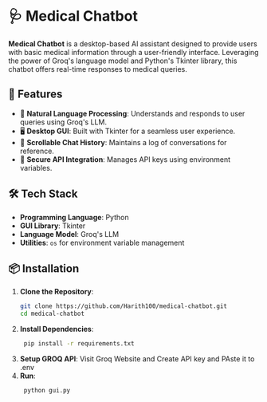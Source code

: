 # 🩺 Medical Chatbot

**Medical Chatbot** is a desktop-based AI assistant designed to provide users with basic medical information through a user-friendly interface. Leveraging the power of Groq's language model and Python's Tkinter library, this chatbot offers real-time responses to medical queries.

## 🚀 Features

- 💬 **Natural Language Processing**: Understands and responds to user queries using Groq's LLM.
- 🖥️ **Desktop GUI**: Built with Tkinter for a seamless user experience.
- 📜 **Scrollable Chat History**: Maintains a log of conversations for reference.
- 🔐 **Secure API Integration**: Manages API keys using environment variables.

## 🛠️ Tech Stack

- **Programming Language**: Python
- **GUI Library**: Tkinter
- **Language Model**: Groq's LLM
- **Utilities**: `os` for environment variable management

## 📦 Installation

1. **Clone the Repository**:
   ```bash
   git clone https://github.com/Harith100/medical-chatbot.git
   cd medical-chatbot
   ```
2. **Install Dependencies**:
   ```bash
    pip install -r requirements.txt
   ```
3. **Setup GROQ API**:
    Visit Groq Website and Create API key and PAste it to .env
4. **Run**:
   ```bash
    python gui.py
   ```
   
